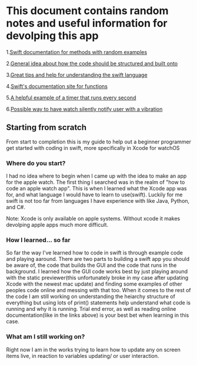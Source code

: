 # This document contains random notes and useful information for devolping this app
1.<a href="https://docs.swift.org/swift-book/documentation/the-swift-programming-language/methods" target="_blank">Swift documentation for methods with random examples</a>

2.<a href="https://developer.apple.com/tutorials/swiftui-concepts/exploring-the-structure-of-a-swiftui-app" target="_blank">General idea about how the code should be structured and built onto</a>

3.<a href="https://www.hackingwithswift.com" target="_blank">Great tips and help for understanding the swift language</a>

4.<a href="https://docs.swift.org/swift-book/documentation/the-swift-programming-language/functions/" target="_blank">Swift's  documentation site for functions</a>

5.<a href="https://www.hackingwithswift.com/books/ios-swiftui/triggering-events-repeatedly-using-a-timer" target="_blank">A helpful example of a timer that runs every second</a>

6.<a href="https://developer.apple.com/forums/thread/672199" target="_blank">Possible way to have watch silently notify user with a vibration</a>

## Starting from scratch
From start to completion this is my guide to help out a beginner programmer get started with coding in swift, more specifically in Xcode for watchOS

### Where do you start?
I had no idea where to begin when I came up with the idea to make an app for the apple watch. The first thing I searched was in the realm of "how to code an apple watch app". This is when I learned what the Xcode app was for, and what language I would have to learn to use(swift). Luckily for me swift is not too far from languages I have experience with like Java, Python, and C#.

Note: Xcode is only available on apple systems. Without xcode it makes devolping apple apps much more difficult.

### How I learned... so far
So far the way I've learned how to code in swift is through example code and playing aaround. There are two parts to building a swift app you should be aware of, the code that builds the GUI and the code that runs in the background. I learned how the GUI code works best by just playing around with the static previewer(this unfortunately broke in my case after updating Xcode with the newest mac update) and finding some examples of other peoples code online and messing with that too. When it comes to the rest of the code I am still working on understanding the heiarchy structure of everything but using lots of print() statements help understand what code is running and why it is running. Trial end error, as well as reading online documentation(like in the links above) is your best bet when learning in this case.

### What am I still working on?
Right now I am in the works trying to learn how to update any on screen items live, in reaction to variables updating/ or user interaction.
